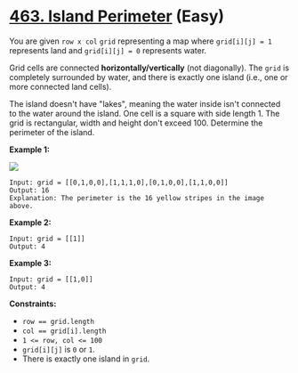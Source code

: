 # [463. Island Perimeter][link] (Easy)

[link]: https://leetcode.com/problems/island-perimeter/

You are given `row x col` `grid` representing a map where `grid[i][j] = 1` represents land and
`grid[i][j] = 0` represents water.

Grid cells are connected **horizontally/vertically** (not diagonally). The `grid` is completely
surrounded by water, and there is exactly one island (i.e., one or more connected land cells).

The island doesn't have "lakes", meaning the water inside isn't connected to the water around the
island. One cell is a square with side length 1. The grid is rectangular, width and height don't
exceed 100. Determine the perimeter of the island.

**Example 1:**

![](https://assets.leetcode.com/uploads/2018/10/12/island.png)

```
Input: grid = [[0,1,0,0],[1,1,1,0],[0,1,0,0],[1,1,0,0]]
Output: 16
Explanation: The perimeter is the 16 yellow stripes in the image above.
```

**Example 2:**

```
Input: grid = [[1]]
Output: 4
```

**Example 3:**

```
Input: grid = [[1,0]]
Output: 4
```

**Constraints:**

- `row == grid.length`
- `col == grid[i].length`
- `1 <= row, col <= 100`
- `grid[i][j]` is `0` or `1`.
- There is exactly one island in `grid`.
